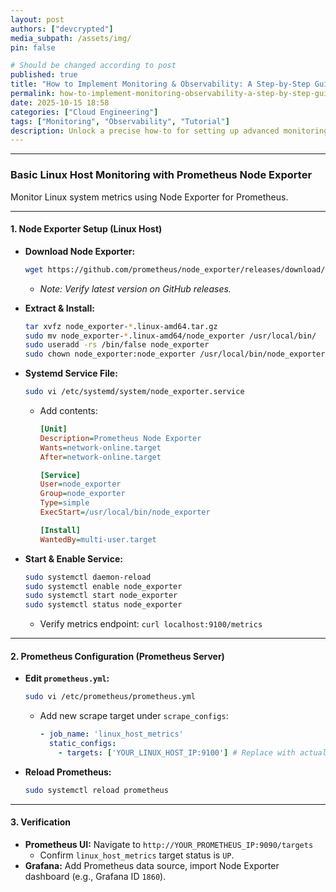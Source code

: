 ```yaml
---
layout: post
authors: ["devcrypted"]
media_subpath: /assets/img/
pin: false

# Should be changed according to post
published: true
title: "How to Implement Monitoring & Observability: A Step-by-Step Guide"
permalink: how-to-implement-monitoring-observability-a-step-by-step-guide
date: 2025-10-15 18:58 
categories: ["Cloud Engineering"]
tags: ["Monitoring", "Observability", "Tutorial"]
description: Unlock a precise how-to for setting up advanced monitoring and observability workflows to keep your systems resilient and performing.
---
```


<!-- This blog post was automatically generated using AI -->

---

### Basic Linux Host Monitoring with Prometheus Node Exporter

Monitor Linux system metrics using Node Exporter for Prometheus.

---

#### 1. Node Exporter Setup (Linux Host)

-   **Download Node Exporter:**
    ```bash
    wget https://github.com/prometheus/node_exporter/releases/download/v1.8.1/node_exporter-1.8.1.linux-amd64.tar.gz
    ```
    *   *Note: Verify latest version on GitHub releases.*

-   **Extract & Install:**
    ```bash
    tar xvfz node_exporter-*.linux-amd64.tar.gz
    sudo mv node_exporter-*.linux-amd64/node_exporter /usr/local/bin/
    sudo useradd -rs /bin/false node_exporter
    sudo chown node_exporter:node_exporter /usr/local/bin/node_exporter
    ```

-   **Systemd Service File:**
    ```bash
    sudo vi /etc/systemd/system/node_exporter.service
    ```
    *   Add contents:
        ```ini
        [Unit]
        Description=Prometheus Node Exporter
        Wants=network-online.target
        After=network-online.target

        [Service]
        User=node_exporter
        Group=node_exporter
        Type=simple
        ExecStart=/usr/local/bin/node_exporter

        [Install]
        WantedBy=multi-user.target
        ```

-   **Start & Enable Service:**
    ```bash
    sudo systemctl daemon-reload
    sudo systemctl enable node_exporter
    sudo systemctl start node_exporter
    sudo systemctl status node_exporter
    ```
    *   Verify metrics endpoint: `curl localhost:9100/metrics`

---

#### 2. Prometheus Configuration (Prometheus Server)

-   **Edit `prometheus.yml`:**
    ```bash
    sudo vi /etc/prometheus/prometheus.yml
    ```
    *   Add new scrape target under `scrape_configs`:
        ```yaml
        - job_name: 'linux_host_metrics'
          static_configs:
            - targets: ['YOUR_LINUX_HOST_IP:9100'] # Replace with actual IP
        ```

-   **Reload Prometheus:**
    ```bash
    sudo systemctl reload prometheus
    ```

---

#### 3. Verification

-   **Prometheus UI:** Navigate to `http://YOUR_PROMETHEUS_IP:9090/targets`
    *   Confirm `linux_host_metrics` target status is `UP`.
-   **Grafana:** Add Prometheus data source, import Node Exporter dashboard (e.g., Grafana ID `1860`).